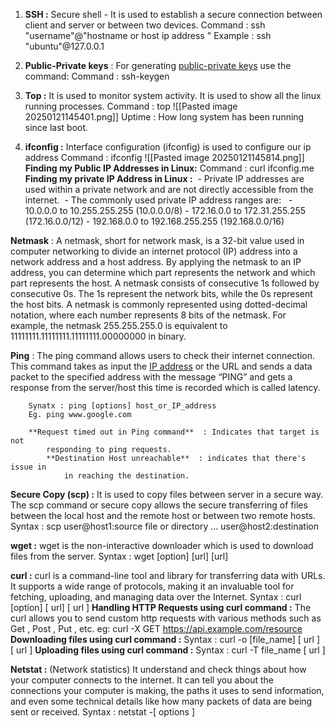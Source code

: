 1.  **SSH :** Secure shell - It is used to establish a secure connection between client and       server or between two devices. 
		Command : ssh "username"@"hostname or host ip address "
		Example : ssh "ubuntu"@127.0.0.1
2. **Public-Private keys** : For generating [public-private keys](https://www.geeksforgeeks.org/difference-between-private-key-and-public-key/) use the command:
		Command : ssh-keygen
3. **Top :** It is used to monitor system activity. It is used to show all the linux running processes.
		Command : top 
		![[Pasted image 20250121145401.png]] 
		Uptime : How long system has been running since last boot.
		
4. **ifconfig :** Interface configuration (ifconfig) is used to configure our ip address 
				Command : ifconfig 
				![[Pasted image 20250121145814.png]]  
				 **Finding my Public IP Addresses in Linux:** 
				 Command : curl ifconfig.me
					**Finding my private IP Address in Linux :** 
						 - Private IP addresses are used within a private network and are not directly accessible from the internet. 
						- The commonly used private IP address ranges are:						 
							- 10.0.0.0 to 10.255.255.255 (10.0.0.0/8)
							- 172.16.0.0 to 172.31.255.255 (172.16.0.0/12)
							- 192.168.0.0 to 192.168.255.255 (192.168.0.0/16)

**Netmask** : A netmask, short for network mask, is a 32-bit value used in computer networking to divide an internet protocol (IP) address into a network address and a host address.
By applying the netmask to an IP address, you can determine which part represents the network and which part represents the host.
A netmask consists of consecutive 1s followed by consecutive 0s. The 1s represent the network bits, while the 0s represent the host bits.
A netmask is commonly represented using dotted-decimal notation, where each number represents 8 bits of the netmask. For example, the netmask 255.255.255.0 is equivalent to 11111111.11111111.11111111.00000000 in binary.

**Ping** :      The ping command allows users to check their internet connection. 
		This command takes as input the [IP address](https://www.geeksforgeeks.org/what-is-an-ip-address/) or the URL and sends a data packet to the specified address with the message “PING” and gets a response from the server/host this time is recorded which is called latency.

		Synatx : ping [options] host_or_IP_address
		Eg. ping www.google.com

		**Request timed out in Ping command**  : Indicates that target is not 
			responding to ping requests.
			**Destination Host unreachable**  : indicates that there's issue in 
				in reaching the destination.

**Secure Copy (scp) :** It is used to copy files between server in a secure way.
				   The scp command or secure copy allows the secure transferring of files between the local host and the remote host or between two remote hosts.
						Syntax : scp  user@host1:source file or directory ... user@host2:destination

**wget :**  wget is the non-interactive downloader which is used to download files from the 
		server.
		Syntax : wget [option] [url] [url]

**curl :**   curl  is a command-line tool and library for transferring data with URLs.
		It supports a wide range of protocols, making it an invaluable tool for fetching, uploading, and managing data over the Internet.
			Syntax : curl [option] [ url] [ url ]
			**Handling HTTP Requests using curl command :** 
				The curl allows you to send custom http requests with various methods such as Get , Post , Put , etc. 
				eg:  curl -X GET https://api.example.com/resource
			**Downloading files using curl command :** 
				Syntax : curl -o [file_name] [ url ] [ url ]
			**Uploading files using curl command :** 
				Syntax : curl  -T file_name [ url ]

**Netstat :**   (Network statistics) It understand and check things about how your computer connects to the internet.
It can tell you about the connections your computer is making, the paths it uses to send information, and even some technical details like how many packets of data are being sent or received.
Syntax : netstat -[ options ]